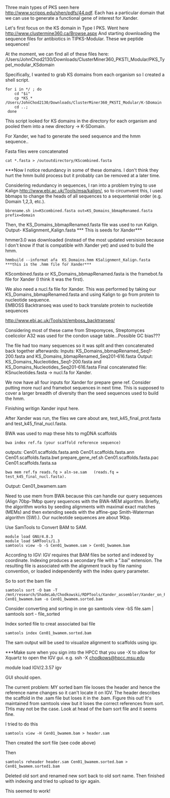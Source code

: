 Three main types of PKS seen here http://www.scripps.edu/shen/pdfs/44.pdf. Each has a particular domain that we can use to generate a functional gene of interest for Xander. 

Let's first focus on the KS domain in Type I PKS. 
Went here http://www.clustermine360.ca/Browse.aspx
And starting downloading the sequence files for antibiotics in TIPKS-Modular. These we peptide sequences!

At the moment, we can find all of these files here: /Users/JohnChod2130/Downloads/ClusterMiner360_PKSTI_Modular/PKS_TypeI_modular_KSdomain

Specifically, I wanted to grab KS domains from each organism so I created a shell script. 
```
for i in */ ; do 
	cd "$i"
	cp *KS_* /Users/JohnChod2130/Downloads/ClusterMiner360_PKSTI_Modular/K-SDomain	
	cd ..;
 done
```

This script looked for KS domains in the directory for each organism and pooled them into a new directory -> K-SDomain. 

For Xander, we had to generate the seed sequence and the hmm sequence.. 

Fasta files were concatenated 
```
cat *.fasta > /outoutdirectory/KScombined.fasta
```
***Now I notice redundancy in some of these domains. I don't think they hurt the hmm build process but it probably can be removed at a later time. 

Considering redundancy in sequences, I ran into a problem trying to use Kalign http://www.ebi.ac.uk/Tools/msa/kalign/, so to circumvent this, I used bbmaps to change the heads of all sequences to a sequentenial order (e.g. Domain 1,2,3, etc.). 

```
bbrename.sh in=KScombined.fasta out=KS_Domains_bbmapRenamed.fasta prefix=domain 
```

Then, the KS_Domains_bbmapRenamed.fasta file was used to run Kalign. Output- KSalignment_Kalign.fasta *** This is seeds for Xander***

hmmer3.0 was downloaded (instead of the most updated versision because I don't know if that is compatible with Xander yet) and used to build the hmm. 

```
hmmbuild --informat afa  KS_Domains.hmm KSalignment_Kalign.fasta  ***this is the .hmm file for Xander***
```

KScombined.fasta or KS_Domains_bbmapRenamed.fasta is the framebot.fa file for Xander (I think it was the first). 

We also need a nucl.fa file for Xander. This was performed by taking our KS_Domains_bbmapRenamed.fasta and using Kalign to go from protein to nucleotide sequence.  
EMBOSS Backtranseq was used to back translate protein to nucleotide sequences 

http://www.ebi.ac.uk/Tools/st/emboss_backtranseq/

Considering most of these came from Strepomyces, Streptomyces coelicolor A32 was used for the condon usage table...Possible GC bias???

The file had too many sequences so it was split and then concatenated back together afterwards: 
Inputs: KS_Domains_bbmapRenamed_Seq1-200.fasta and KS_Domains_bbmapRenamed_Seq201-616.fasta
Output: KS_Domains_Nucleotides_Seq1-200.fasta and KS_Domains_Nucleotides_Seq201-616.fasta
Final concatenated file: KSnucleotides.fasta -> nucl.fa for Xander. 

We now have all four inputs for Xander for prepare gene ref. Consider putting more nucl and framebot sequences in next time. This is supposed to cover a larger breadth of diversity than the seed sequences used to build the hmm. 

Finishing writign Xander input here. 

After Xander was run, the files we care about are, test_k45_final_prot.fasta and test_k45_final_nucl.fasta. 

BWA was used to map these hits to mgDNA scaffolds

```
bwa index ref.fa (your scaffold reference sequence)
```

outputs: Cen01.scaffolds.fasta.amb Cen01.scaffolds.fasta.ann Cen01.scaffolds.fasta.bwt  prepare_gene_ref.sh Cen01.scaffolds.fasta.pac Cen01.scaffolds.fasta.sa

```
bwa mem ref.fa reads.fq > aln-se.sam   (reads.fq = test_k45_final_nucl.fasta).
```

Output: Cen01_bwamem.sam 

Need to use mem from BWA because this can handle our query sequences (Align 70bp-1Mbp query sequences with the BWA-MEM algorithm. Briefly, the algorithm works by seeding alignments with maximal exact matches (MEMs) and then extending seeds with the affine-gap Smith-Waterman algorithm (SW).). Our nucleotide sequences are about 1Kbp. 

Use SamTools to Convert BAM to SAM.
```
module load GNU/4.8.3
module load SAMTools/1.3
samtools view -b -S Cen01_bwamem.sam > Cen01_bwamem.bam
```

According to IGV: IGV requires that BAM files be sorted and indexed by coordinate. Indexing produces a secondary file with  a ".bai" extension. The resulting file is associated with the alignment track by file naming convention, or loaded independently with the index query parameter.

So to sort the bam file

```
samtools sort -O bam -T /mnt/research/ShadeLab/Chodkowski/RDPTools/Xander_assembler/Xander_on_PKS_KSdomains_rawgDNA/BWA_Mapping Cen01_bwamem.bam -o Cen01_bwamem.sorted.bam
```

Consider converting and sorting in one go 
samtools view -bS file.sam | samtools sort - file_sorted

Index sorted file to creat associated bai file 
```
samtools index Cen01_bwamem.sorted.bam
``` 
The sam output will be used to visualize alignment to scaffolds using igv. 

***Make sure when you sign into the HPCC that you use -X to allow for Xquartz to open the IGV gui. 
e.g. ssh -X chodkows@hpcc.msu.edu

module load IGV/2.3.57
igv

GUI should open. 

The current problem: MY sorted bam file looses the header and hence the reference name changes so it can't locate it on IGV. The header describes the scaffold in the .sam file but loses it in the .bam. Figure this out! It's maintained from samtools view but it loses the correct references from sort. 
THis may not be the case. Look at head of the bam sort file and it seems fine. 

I tried to do this 
```
samtools view -H Cen01_bwamem.bam > header.sam
```
Then created the sort file (see code above) 

Then 
```
samtools reheader header.sam Cen01_bwamem.sorted.bam > Cen01_bwamem.sorted1.bam
``` 
Deleted old sort and renamed new sort back to old sort name. 
Then finished with indexing and tried to upload to igv again. 

This seemed to work!
